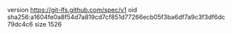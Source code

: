 version https://git-lfs.github.com/spec/v1
oid sha256:a1604fe0a8f54d7a819cd7cf851d77266ecb05f3ba6df7a9c3f3df6dc79dc4c6
size 1526
